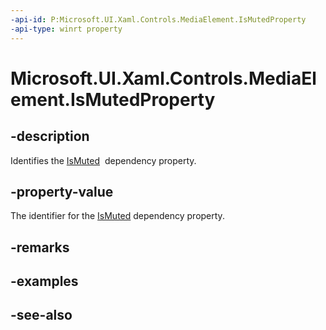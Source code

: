 ```yaml
---
-api-id: P:Microsoft.UI.Xaml.Controls.MediaElement.IsMutedProperty
-api-type: winrt property
---
```


<!-- Property syntax
public Windows.UI.Xaml.DependencyProperty IsMutedProperty { get; }
-->

# Microsoft.UI.Xaml.Controls.MediaElement.IsMutedProperty

## -description
Identifies the [IsMuted](mediaelement_ismuted.md)  dependency property.

## -property-value
The identifier for the [IsMuted](mediaelement_ismuted.md) dependency property.

## -remarks

## -examples

## -see-also
